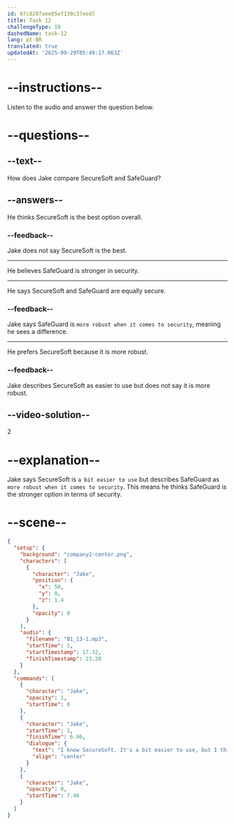 ```yaml
---
id: 67c8207aee05ef130c37eed7
title: Task 12
challengeType: 19
dashedName: task-12
lang: pt-BR
translated: true
updatedAt: '2025-09-29T05:49:17.063Z'
---
```


<!-- (audio) Jake: I know SecureSoft. It's a bit easier to use, but I think SafeGuard is more robust when it comes to security. -->

# --instructions--

Listen to the audio and answer the question below.

# --questions--

## --text--

How does Jake compare SecureSoft and SafeGuard?

## --answers--

He thinks SecureSoft is the best option overall.

### --feedback--

Jake does not say SecureSoft is the best.  

---

He believes SafeGuard is stronger in security. 

---

He says SecureSoft and SafeGuard are equally secure.

### --feedback--

Jake says SafeGuard is `more robust when it comes to security`, meaning he sees a difference.  

---

He prefers SecureSoft because it is more robust.  

### --feedback--

Jake describes SecureSoft as easier to use but does not say it is more robust.  

## --video-solution--

2

# --explanation--

Jake says SecureSoft is `a bit easier to use` but describes SafeGuard as `more robust when it comes to security`. This means he thinks SafeGuard is the stronger option in terms of security.

# --scene--

```json
{
  "setup": {
    "background": "company2-center.png",
    "characters": [
      {
        "character": "Jake",
        "position": {
          "x": 50,
          "y": 0,
          "z": 1.4
        },
        "opacity": 0
      }
    ],
    "audio": {
      "filename": "B1_13-1.mp3",
      "startTime": 1,
      "startTimestamp": 17.32,
      "finishTimestamp": 23.28
    }
  },
  "commands": [
    {
      "character": "Jake",
      "opacity": 1,
      "startTime": 0
    },
    {
      "character": "Jake",
      "startTime": 1,
      "finishTime": 6.96,
      "dialogue": {
        "text": "I know SecureSoft. It's a bit easier to use, but I think Safeguard is more robust when it comes to security.",
        "align": "center"
      }
    },
    {
      "character": "Jake",
      "opacity": 0,
      "startTime": 7.46
    }
  ]
}
```
